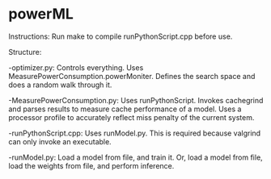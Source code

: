 # powerML

Instructions: Run make to compile runPythonScript.cpp before use.

Structure:

-optimizer.py: Controls everything. Uses MeasurePowerConsumption.powerMoniter. Defines the search space and does a random walk through it. 

-MeasurePowerConsumption.py: Uses runPythonScript. Invokes cachegrind and parses results to measure cache performance of a model. Uses a processor profile to accurately reflect miss penalty of the current system. 

-runPythonScript.cpp: Uses runModel.py. This is required because valgrind can only invoke an executable. 

-runModel.py: Load a model from file, and train it. Or, load a model from file, load the weights from file, and perform inference.